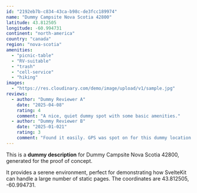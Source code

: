 ```yaml
---
id: "2192eb7b-c834-43ca-b98c-de3fcc189974"
name: "Dummy Campsite Nova Scotia 42800"
latitude: 43.812505
longitude: -60.994731
continent: "north-america"
country: "canada"
region: "nova-scotia"
amenities:
  - "picnic-table"
  - "RV-suitable"
  - "trash"
  - "cell-service"
  - "hiking"
images:
  - "https://res.cloudinary.com/demo/image/upload/v1/sample.jpg"
reviews:
  - author: "Dummy Reviewer A"
    date: "2025-04-08"
    rating: 4
    comment: "A nice, quiet dummy spot with some basic amenities."
  - author: "Dummy Reviewer B"
    date: "2025-01-021"
    rating: 3
    comment: "Found it easily. GPS was spot on for this dummy location."
---
```


This is a **dummy description** for Dummy Campsite Nova Scotia 42800, generated for the proof of concept.

It provides a serene environment, perfect for demonstrating how SvelteKit can handle a large number of static pages. The coordinates are 43.812505, -60.994731.
